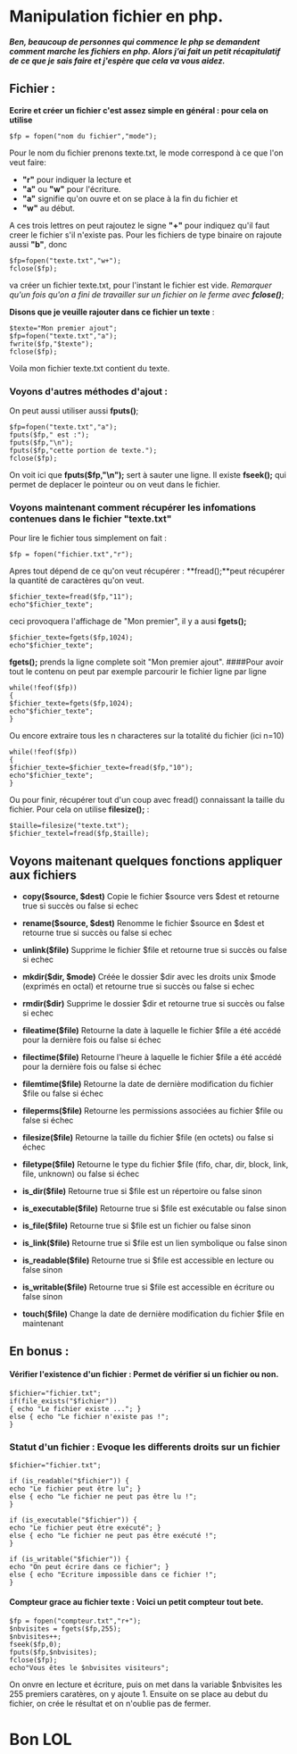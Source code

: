 # Manipulation fichier en php.

##### _Ben, beaucoup de personnes qui commence le php se demandent comment marche les fichiers en php. Alors j’ai fait un petit récapitulatif de ce que je sais faire et j'espère que cela va vous aidez._ 

## Fichier : 

**Ecrire et créer un fichier c'est assez simple en général : pour cela on utilise** 
```
$fp = fopen("nom du fichier","mode");
```

Pour le nom du fichier prenons texte.txt, le mode correspond à ce que l'on veut faire: 
* **"r"** pour indiquer la lecture et 
* **"a"** ou **"w"** pour l'écriture. 
* **"a"** signifie qu'on ouvre et on se place à la fin du fichier et 
* **"w"** au début. 

A ces trois lettres on peut rajoutez le signe **"+"** pour indiquez qu'il faut creer le fichier s'il n'existe pas. 
Pour les fichiers de type binaire on rajoute aussi **"b"**, donc 
```
$fp=fopen("texte.txt","w+"); 
fclose($fp); 
```

va créer un fichier texte.txt, pour l'instant le fichier est vide. 
_Remarquer qu'un fois qu'on a fini de travailler sur un fichier on le ferme avec **fclose()**_; 

**Disons que je veuille rajouter dans ce fichier un texte** : 
```
$texte="Mon premier ajout"; 
$fp=fopen("texte.txt","a"); 
fwrite($fp,"$texte"); 
fclose($fp);
```

Voila mon fichier texte.txt contient du texte. 

### Voyons d'autres méthodes d'ajout : 
On peut aussi utiliser aussi **fputs()**; 
```
$fp=fopen("texte.txt","a"); 
fputs($fp," est :"); 
fputs($fp,"\n"); 
fputs($fp,"cette portion de texte."); 
fclose($fp); 
```

On voit ici que **fputs($fp,"\n");** sert à sauter une ligne. 
Il existe **fseek();** qui permet de deplacer le pointeur ou on veut dans le fichier. 

### Voyons maintenant comment récupérer les infomations contenues dans le fichier "texte.txt" 

Pour lire le fichier tous simplement on fait : 
```
$fp = fopen("fichier.txt","r"); 
```

Apres tout dépend de ce qu'on veut récupérer : 
**fread();**peut récupérer la quantité de caractères qu'on veut. 
```
$fichier_texte=fread($fp,"11"); 
echo"$fichier_texte"; 
```

ceci provoquera l'affichage de "Mon premier", il y a ausi **fgets();** 
```
$fichier_texte=fgets($fp,1024); 
echo"$fichier_texte"; 
```

**fgets();** prends la ligne complete soit "Mon premier ajout". 
####Pour avoir tout le contenu on peut par exemple parcourir le fichier ligne par ligne 
```
while(!feof($fp)) 
{ 
$fichier_texte=fgets($fp,1024); 
echo"$fichier_texte"; 
} 
```

Ou encore extraire tous les n characteres sur la totalité du fichier (ici n=10) 
```
while(!feof($fp)) 
{ 
$fichier_texte=$fichier_texte=fread($fp,"10"); 
echo"$fichier_texte"; 
} 
```

Ou pour finir, récupérer tout d'un coup avec fread() connaissant la taille du fichier. 
Pour cela on utilise **filesize();** : 
```
$taille=filesize("texte.txt"); 
$fichier_textel=fread($fp,$taille); 
```
## Voyons maitenant quelques fonctions appliquer aux fichiers 

* **copy($source, $dest)**
Copie le fichier $source vers $dest et retourne true si succès ou false si echec 

* **rename($source, $dest)**
Renomme le fichier $source en $dest et retourne true si succès ou false si echec 

* **unlink($file)**
Supprime le fichier $file et retourne true si succès ou false si echec 

* **mkdir($dir, $mode)** 
Créée le dossier $dir avec les droits unix $mode (exprimés en octal) et retourne true si succès ou false si echec 

* **rmdir($dir)**
Supprime le dossier $dir et retourne true si succès ou false si echec 

* **fileatime($file)**
Retourne la date à laquelle le fichier $file a été accédé pour la dernière fois ou false si échec 

* **filectime($file)**
Retourne l'heure à laquelle le fichier $file a été accédé pour la dernière fois ou false si échec 

* **filemtime($file)**
Retourne la date de dernière modification du fichier $file ou false si échec 

* **fileperms($file)**
Retourne les permissions associées au fichier $file ou false si échec 

* **filesize($file)**
Retourne la taille du fichier $file (en octets) ou false si échec 

* **filetype($file)**
Retourne le type du fichier $file (fifo, char, dir, block, link, file, unknown) ou false si échec 

* **is_dir($file)**
Retourne true si $file est un répertoire ou false sinon 

* **is_executable($file)**
Retourne true si $file est exécutable ou false sinon 

* **is_file($file)**
Retourne true si $file est un fichier ou false sinon 

* **is_link($file)**
Retourne true si $file est un lien symbolique ou false sinon 

* **is_readable($file)**
Retourne true si $file est accessible en lecture ou false sinon 

* **is_writable($file)**
Retourne true si $file est accessible en écriture ou false sinon 

* **touch($file)**
Change la date de dernière modification du fichier $file en maintenant 

## En bonus :

#### Vérifier l'existence d'un fichier : Permet de vérifier si un fichier ou non. 
```
$fichier="fichier.txt"; 
if(file_exists("$fichier")) 
{ echo "Le fichier existe ..."; } 
else { echo "Le fichier n'existe pas !"; 
} 
```

### Statut d'un fichier : Evoque les differents droits sur un fichier 
```
$fichier="fichier.txt"; 

if (is_readable("$fichier")) { 
echo "Le fichier peut être lu"; } 
else { echo "Le fichier ne peut pas être lu !";
} 

if (is_executable("$fichier")) { 
echo "Le fichier peut être exécuté"; } 
else { echo "Le fichier ne peut pas être exécuté !";
} 

if (is_writable("$fichier")) { 
echo "On peut écrire dans ce fichier"; } 
else { echo "Ecriture impossible dans ce fichier !";
} 
```
#### Compteur grace au fichier texte : Voici un petit compteur tout bete. 
```
$fp = fopen("compteur.txt","r+"); 
$nbvisites = fgets($fp,255); 
$nbvisites++; 
fseek($fp,0); 
fputs($fp,$nbvisites); 
fclose($fp); 
echo"Vous êtes le $nbvisites visiteurs";
```

On onvre en lecture et écriture, puis on met dans la variable $nbvisites les 255 premiers caratères, on y ajoute 1. 
Ensuite on se place au debut du fichier, on crée le résultat et on n'oublie pas de fermer.

# Bon LOL
